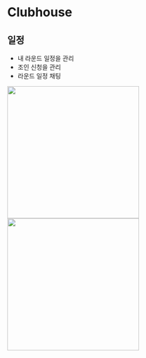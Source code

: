 # Clubhouse
## 일정
- 내 라운드 일정을 관리 
- 조인 신청을 관리
- 라운드 일정 채팅

<img src="https://user-images.githubusercontent.com/22079767/223752989-a6790cc7-4b84-4a1b-8417-a084eecc6629.png" width="300">
<img src="https://user-images.githubusercontent.com/22079767/223753020-70f63575-78f9-4938-83f4-88fd714c2b11.png" width="300">
